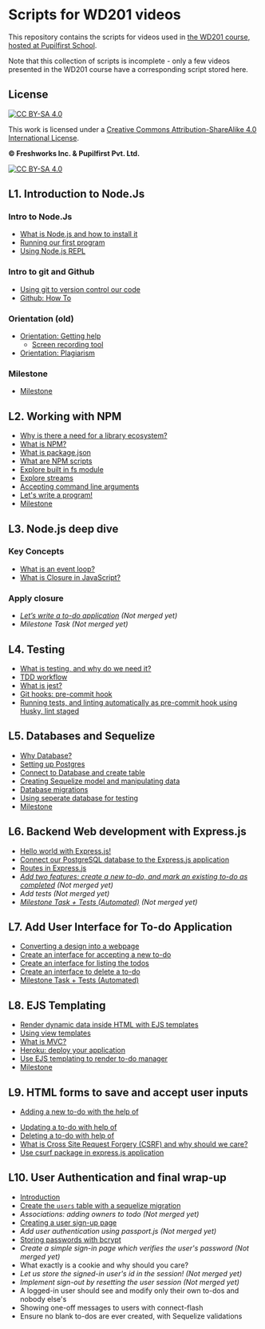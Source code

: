 # Scripts for WD201 videos

This repository contains the scripts for videos used in [the WD201 course, hosted at Pupilfirst School](https://www.pupilfirst.school/courses/123/curriculum).

Note that this collection of scripts is incomplete - only a few videos presented in the WD201 course have a corresponding script stored here.

## License

[![CC BY-SA 4.0][cc-by-sa-shield]][cc-by-sa]

This work is licensed under a
[Creative Commons Attribution-ShareAlike 4.0 International License][cc-by-sa].

**&copy; Freshworks Inc. & Pupilfirst Pvt. Ltd.**

[![CC BY-SA 4.0][cc-by-sa-image]][cc-by-sa]

[cc-by-sa]: http://creativecommons.org/licenses/by-sa/4.0/
[cc-by-sa-image]: https://licensebuttons.net/l/by-sa/4.0/88x31.png
[cc-by-sa-shield]: https://img.shields.io/badge/License-CC%20BY--SA%204.0-lightgrey.svg

## L1. Introduction to Node.Js

### Intro to Node.Js
- [What is Node.js and how to install it](./introduction-to-nodejs/what-is-node-js-with-installation/README.md)
- [Running our first program](./introduction-to-nodejs/running-first-program/README.md)
- [Using Node.js REPL](./introduction-to-nodejs/nodejs-repl/README.md)

### Intro to git and Github
- [Using git to version control our code](./introduction-to-nodejs/intro-to-git/README.md)
- [Github: How To](./introduction-to-nodejs/github-how-to/README.md)

### Orientation (old)

- [Orientation: Getting help](./get-started-with-git-and-github/getting-help)
  - [Screen recording tool](./get-started-with-git-and-github/getting-help/screen-recording.md)
- [Orientation: Plagiarism](./get-started-with-git-and-github/plagiarism)

### Milestone
- [Milestone](./introduction-to-nodejs/milestone/README.md)

## L2. Working with NPM
- [Why is there a need for a library ecosystem?](./working-with-npm/package-management-and-library-ecosystem/README.md)
- [What is NPM?](./working-with-npm/about-npm-and-uses/README.md)
- [What is package.json](./working-with-npm/package-json-in-npm/README.md)
- [What are NPM scripts](./working-with-npm/npm-scripts/README.md)
- [Explore built in fs module](./working-with-npm/nodejs-fs-module/README.md)
- [Explore streams](./working-with-npm/nodejs-stream-module/README.md)
- [Accepting command line arguments](./working-with-npm/accepting-cli-commands/README.md)
- [Let's write a program!](./working-with-npm/write-first-node-program/README.md)
- [Milestone](./working-with-npm/milestone/README.md)

## L3. Node.js deep dive

### Key Concepts
- [What is an event loop?](./nodejs-deep-dive/what-is-event-loop/README.md)
- [What is Closure in JavaScript?](./nodejs-deep-dive/closures-in-js/README.md)

### Apply closure
- *[Let’s write a  to-do application](https://github.com/pupilfirst/wd201-scripts/pull/124/files) (Not merged yet)*
- *Milestone Task (Not merged yet)*

## L4. Testing
- [What is testing, and why do we need it?](./testing/why-need-testing/README.md)
- [TDD workflow](./testing/tdd/README.md)
- [What is jest?](./testing/jest/README.md)
- [Git hooks: pre-commit hook](./testing/git-hooks/README.md)
- [Running tests, and linting automatically as pre-commit hook using Husky, lint staged](./testing/husky-precommit-hook/README.md)

## L5. Databases and Sequelize

- [Why Database?](./databases/why-database/README.md)
- [Setting up Postgres](./databases/setting-up-postgres/README.md)
- [Connect to Database and create table](./databases/connect-to-db/README.md)
- [Creating Sequelize model and manipulating data](./databases/creating-sequelize-models/README.md)
- [Database migrations](./databases/migrations/README.md)
- [Using seperate database for testing](./databases/separate-db/README.md)
- [Milestone](./databases/milestone/README.md)


## L6. Backend Web development with Express.js
- [Hello world with Express.js!](backend-dev-with-express/introduction-to-express/README.md)
- [Connect our PostgreSQL database to the Express.js application](backend-dev-with-express/connect-express-with-postgres/README.md)
- [Routes in Express.js](backend-dev-with-express/routes-in-express/README.md)
- *[Add two features: create a new to-do, and mark an existing to-do as completed](https://github.com/pupilfirst/wd201-scripts/pull/126/files) (Not merged yet)*
- *Add tests (Not merged yet)*
- *[Milestone Task + Tests (Automated)](https://github.com/pupilfirst/wd201-scripts/pull/121/files) (Not merged yet)*

## L7. Add User Interface for To-do Application
- [Converting a design into a webpage](./todo-user-interface/converting-design-into-webpage/README.md)
- [Create an interface for accepting a new to-do](./todo-user-interface/interface-for-new-to-do/README.md)
- [Create an interface for listing the todos](./todo-user-interface/interface-for-listing-to-dos/README.md)
- [Create an interface to delete a to-do](./todo-user-interface/interface-to-delete-to-do/README.md)
- [Milestone Task + Tests (Automated)](./todo-user-interface/todo-interface-milestone/README.md)

## L8. EJS Templating
- [Render dynamic data inside HTML with EJS templates](./ejs-templating/dynamic-html-with-ejs/README.md)
- [Using view templates](./ejs-templating/view-templates/README.md)
- [What is MVC?](./ejs-templating/mvc/README.md)
- [Heroku: deploy your application](./ejs-templating/deploy-application-to-heroku/README.md)
- [Use EJS templating to render to-do manager](./ejs-templating/ejs-templating-for-todo-manager/README.md)
- [Milestone](./ejs-templating/milestone/README.md)

## L9.  HTML forms to save and accept user inputs

- [Adding a new to-do with the help of <form>](./html-forms/add-new-todo/README.md)
- [Updating a to-do with help of <form>](./html-forms/updating-todo/README.md)
- [Deleting a to-do with help of <form>](./html-forms/delete-todo/README.md)
- [What is Cross Site Request Forgery (CSRF) and why should we care?](./html-forms/why-csrf/README.md)
- [Use csurf package in express.js application](./html-forms/use-csurf/README.md)

## L10. User Authentication and final wrap-up
- [Introduction]('./user-authentication/introduction/README.md)
- [Create the `users` table with a sequelize migration]('./../user-authentication/create-users-table-with-sequelize-migration/README.md)
- *Associations: adding owners to todo  (Not merged yet)*
- [Creating a user sign-up page](./user-authentication/create-user-signup-page/README.md)
- *Add user authentication using passport.js  (Not merged yet)*
- [Storing passwords with bcrypt](./user-authentication/storing-password-using-bcrypt/README.md)
- *Create a simple sign-in page which verifies the user's password (Not merged yet)*
- What exactly is a cookie and why should you care?
- *Let us store the signed-in user's id in the session! (Not merged yet)*
- *Implement sign-out by resetting the user session (Not merged yet)*
- A logged-in user should see and modify only their own to-dos and nobody else's
- Showing one-off messages to users with connect-flash
- Ensure no blank to-dos are ever created, with Sequelize validations
